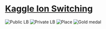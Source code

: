 # [Kaggle Ion Switching](https://www.kaggle.com/c/liverpool-ion-switching)

![Public LB](https://img.shields.io/badge/public%20LB-0.94656-yellow.svg)
![Private LB](https://img.shields.io/badge/private%20LB-0.94526-yellow.svg)
![Place](https://img.shields.io/badge/place-9-blue.svg)
![Gold medal](https://img.shields.io/badge/medal-gold-ffd700.svg)
<!--- ![Bronze medal](https://img.shields.io/badge/medal-bronze-cd7f32.svg) -->
<!--- ![Gold medal](https://img.shields.io/badge/medal-gold-ffd700.svg) -->

